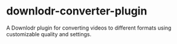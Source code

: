 # downlodr-converter-plugin
A Downlodr plugin for converting videos to different formats using customizable quality and settings.
